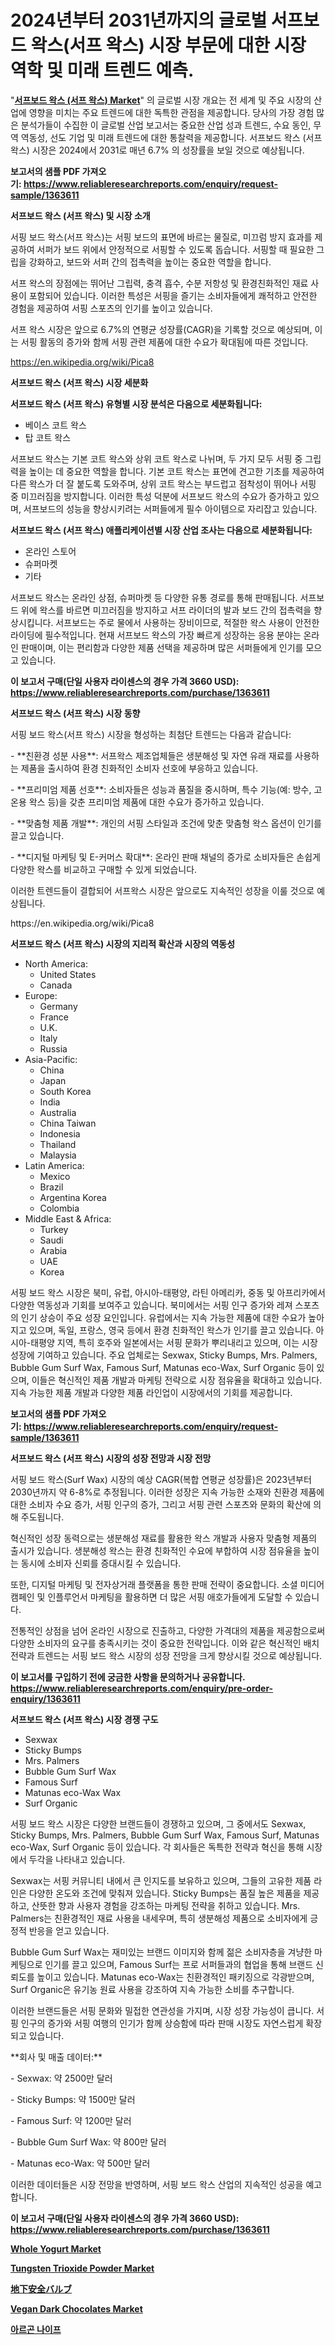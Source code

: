 <p><h1>2024년부터 2031년까지의 글로벌 서프보드 왁스(서프 왁스) 시장 부문에 대한 시장 역학 및 미래 트렌드 예측.</h1></p><p>"<strong><a href="https://www.reliableresearchreports.com/global-surfboard-wax-market-r1363611">서프보드 왁스 (서프 왁스) Market</a></strong>" 의 글로벌 시장 개요는 전 세계 및 주요 시장의 산업에 영향을 미치는 주요 트렌드에 대한 독특한 관점을 제공합니다. 당사의 가장 경험 많은 분석가들이 수집한 이 글로벌 산업 보고서는 중요한 산업 성과 트렌드, 수요 동인, 무역 역동성, 선도 기업 및 미래 트렌드에 대한 통찰력을 제공합니다. 서프보드 왁스 (서프 왁스) 시장은 2024에서 2031로 매년 6.7% 의 성장률을 보일 것으로 예상됩니다.</p>
<p><strong>보고서의 샘플 PDF 가져오기:&nbsp;<a href="https://www.reliableresearchreports.com/enquiry/request-sample/1363611">https://www.reliableresearchreports.com/enquiry/request-sample/1363611</a></strong></p>
<p><strong>서프보드 왁스 (서프 왁스) 및 시장 소개</strong></p>
<p><p>서핑 보드 왁스(서프 왁스)는 서핑 보드의 표면에 바르는 물질로, 미끄럼 방지 효과를 제공하여 서퍼가 보드 위에서 안정적으로 서핑할 수 있도록 돕습니다. 서핑할 때 필요한 그립을 강화하고, 보드와 서퍼 간의 접촉력을 높이는 중요한 역할을 합니다. </p><p>서프 왁스의 장점에는 뛰어난 그립력, 충격 흡수, 수분 저항성 및 환경친화적인 재료 사용이 포함되어 있습니다. 이러한 특성은 서핑을 즐기는 소비자들에게 쾌적하고 안전한 경험을 제공하여 서핑 스포츠의 인기를 높이고 있습니다. </p><p>서프 왁스 시장은 앞으로 6.7%의 연평균 성장률(CAGR)을 기록할 것으로 예상되며, 이는 서핑 활동의 증가와 함께 서핑 관련 제품에 대한 수요가 확대됨에 따른 것입니다.</p></p>
<p><a href="https://en.wikipedia.org/wiki/Pica8">https://en.wikipedia.org/wiki/Pica8</a></p>
<p><strong>서프보드 왁스 (서프 왁스) 시장 세분화</strong></p>
<p><strong>서프보드 왁스 (서프 왁스) 유형별 시장 분석은 다음으로 세분화됩니다:</strong></p>
<p><ul><li>베이스 코트 왁스</li><li>탑 코트 왁스</li></ul></p>
<p><p>서프보드 왁스는 기본 코트 왁스와 상위 코트 왁스로 나뉘며, 두 가지 모두 서핑 중 그립력을 높이는 데 중요한 역할을 합니다. 기본 코트 왁스는 표면에 견고한 기초를 제공하여 다른 왁스가 더 잘 붙도록 도와주며, 상위 코트 왁스는 부드럽고 점착성이 뛰어나 서핑 중 미끄러짐을 방지합니다. 이러한 특성 덕분에 서프보드 왁스의 수요가 증가하고 있으며, 서프보드의 성능을 향상시키려는 서퍼들에게 필수 아이템으로 자리잡고 있습니다.</p></p>
<p><strong>서프보드 왁스 (서프 왁스) 애플리케이션별 시장 산업 조사는 다음으로 세분화됩니다:</strong></p>
<p><ul><li>온라인 스토어</li><li>슈퍼마켓</li><li>기타</li></ul></p>
<p><p>서프보드 왁스는 온라인 상점, 슈퍼마켓 등 다양한 유통 경로를 통해 판매됩니다. 서프보드 위에 왁스를 바르면 미끄러짐을 방지하고 서프 라이더의 발과 보드 간의 접촉력을 향상시킵니다. 서프보드는 주로 물에서 사용하는 장비이므로, 적절한 왁스 사용이 안전한 라이딩에 필수적입니다. 현재 서프보드 왁스의 가장 빠르게 성장하는 응용 분야는 온라인 판매이며, 이는 편리함과 다양한 제품 선택을 제공하며 많은 서퍼들에게 인기를 모으고 있습니다.</p></p>
<p><strong>이 보고서 구매(단일 사용자 라이센스의 경우 가격 3660 USD): <a href="https://www.reliableresearchreports.com/purchase/1363611">https://www.reliableresearchreports.com/purchase/1363611</a></strong></p>
<p><strong>서프보드 왁스 (서프 왁스) 시장 동향</strong></p>
<p><p>서핑 보드 왁스(서프 왁스) 시장을 형성하는 최첨단 트렌드는 다음과 같습니다:</p><p>- **친환경 성분 사용**: 서프왁스 제조업체들은 생분해성 및 자연 유래 재료를 사용하는 제품을 출시하여 환경 친화적인 소비자 선호에 부응하고 있습니다.</p><p>- **프리미엄 제품 선호**: 소비자들은 성능과 품질을 중시하며, 특수 기능(예: 방수, 고온용 왁스 등)을 갖춘 프리미엄 제품에 대한 수요가 증가하고 있습니다.</p><p>- **맞춤형 제품 개발**: 개인의 서핑 스타일과 조건에 맞춘 맞춤형 왁스 옵션이 인기를 끌고 있습니다.</p><p>- **디지털 마케팅 및 E-커머스 확대**: 온라인 판매 채널의 증가로 소비자들은 손쉽게 다양한 왁스를 비교하고 구매할 수 있게 되었습니다.</p><p>이러한 트렌드들이 결합되어 서프왁스 시장은 앞으로도 지속적인 성장을 이룰 것으로 예상됩니다.</p></p>
<p>https://en.wikipedia.org/wiki/Pica8</p>
<p><strong>서프보드 왁스 (서프 왁스) 시장의 지리적 확산과 시장의 역동성</strong></p>
<p><ul>
    <li>
        North America:
        <ul>
            <li>United States</li>
            <li>Canada</li>
        </ul>
    </li>
    <li>
        Europe:
        <ul>
            <li>Germany</li>
            <li>France</li>
            <li>U.K.</li>
            <li>Italy</li>
            <li>Russia</li>
        </ul>
    </li>
    <li>
        Asia-Pacific:
        <ul>
            <li>China</li>
            <li>Japan</li>
            <li>South Korea</li>
            <li>India</li>
            <li>Australia</li>
            <li>China Taiwan</li>
            <li>Indonesia</li>
            <li>Thailand</li>
            <li>Malaysia</li>
        </ul>
    </li>
    <li>
        Latin America:
        <ul>
            <li>Mexico</li>
            <li>Brazil</li>
            <li>Argentina Korea</li>
            <li>Colombia</li>
        </ul>
    </li>
    <li>
        Middle East & Africa:
        <ul>
            <li>Turkey</li>
            <li>Saudi</li>
            <li>Arabia</li>
            <li>UAE</li>
            <li>Korea</li>
        </ul>
    </li>
    </ul></p>
<p><p>서핑 보드 왁스 시장은 북미, 유럽, 아시아-태평양, 라틴 아메리카, 중동 및 아프리카에서 다양한 역동성과 기회를 보여주고 있습니다. 북미에서는 서핑 인구 증가와 레져 스포츠의 인기 상승이 주요 성장 요인입니다. 유럽에서는 지속 가능한 제품에 대한 수요가 높아지고 있으며, 독일, 프랑스, 영국 등에서 환경 친화적인 왁스가 인기를 끌고 있습니다. 아시아-태평양 지역, 특히 호주와 일본에서는 서핑 문화가 뿌리내리고 있으며, 이는 시장 성장에 기여하고 있습니다. 주요 업체로는 Sexwax, Sticky Bumps, Mrs. Palmers, Bubble Gum Surf Wax, Famous Surf, Matunas eco-Wax, Surf Organic 등이 있으며, 이들은 혁신적인 제품 개발과 마케팅 전략으로 시장 점유율을 확대하고 있습니다. 지속 가능한 제품 개발과 다양한 제품 라인업이 시장에서의 기회를 제공합니다.</p></p>
<p><strong>보고서의 샘플 PDF 가져오기:&nbsp;<a href="https://www.reliableresearchreports.com/enquiry/request-sample/1363611">https://www.reliableresearchreports.com/enquiry/request-sample/1363611</a></strong></p>
<p><strong>서프보드 왁스 (서프 왁스) 시장의 성장 전망과 시장 전망</strong></p>
<p><p>서핑 보드 왁스(Surf Wax) 시장의 예상 CAGR(복합 연평균 성장률)은 2023년부터 2030년까지 약 6-8%로 추정됩니다. 이러한 성장은 지속 가능한 소재와 친환경 제품에 대한 소비자 수요 증가, 서핑 인구의 증가, 그리고 서핑 관련 스포츠와 문화의 확산에 의해 주도됩니다. </p><p>혁신적인 성장 동력으로는 생분해성 재료를 활용한 왁스 개발과 사용자 맞춤형 제품의 출시가 있습니다. 생분해성 왁스는 환경 친화적인 수요에 부합하여 시장 점유율을 높이는 동시에 소비자 신뢰를 증대시킬 수 있습니다. </p><p>또한, 디지털 마케팅 및 전자상거래 플랫폼을 통한 판매 전략이 중요합니다. 소셜 미디어 캠페인 및 인플루언서 마케팅을 활용하면 더 많은 서핑 애호가들에게 도달할 수 있습니다. </p><p>전통적인 상점을 넘어 온라인 시장으로 진출하고, 다양한 가격대의 제품을 제공함으로써 다양한 소비자의 요구를 충족시키는 것이 중요한 전략입니다. 이와 같은 혁신적인 배치 전략과 트렌드는 서핑 보드 왁스 시장의 성장 전망을 크게 향상시킬 것으로 예상됩니다.</p></p>
<p><strong>이 보고서를 구입하기 전에 궁금한 사항을 문의하거나 공유합니다. <a href="https://www.reliableresearchreports.com/enquiry/pre-order-enquiry/1363611">https://www.reliableresearchreports.com/enquiry/pre-order-enquiry/1363611</a></strong></p>
<p><strong>서프보드 왁스 (서프 왁스) 시장 경쟁 구도</strong></p>
<p><ul><li>Sexwax</li><li>Sticky Bumps</li><li>Mrs. Palmers</li><li>Bubble Gum Surf Wax</li><li>Famous Surf</li><li>Matunas eco-Wax Wax</li><li>Surf Organic</li></ul></p>
<p><p>서핑 보드 왁스 시장은 다양한 브랜드들이 경쟁하고 있으며, 그 중에서도 Sexwax, Sticky Bumps, Mrs. Palmers, Bubble Gum Surf Wax, Famous Surf, Matunas eco-Wax, Surf Organic 등이 있습니다. 각 회사들은 독특한 전략과 혁신을 통해 시장에서 두각을 나타내고 있습니다. </p><p>Sexwax는 서핑 커뮤니티 내에서 큰 인지도를 보유하고 있으며, 그들의 고유한 제품 라인은 다양한 온도와 조건에 맞춰져 있습니다. Sticky Bumps는 품질 높은 제품을 제공하고, 산뜻한 향과 사용자 경험을 강조하는 마케팅 전략을 취하고 있습니다. Mrs. Palmers는 친환경적인 재료 사용을 내세우며, 특히 생분해성 제품으로 소비자에게 긍정적 반응을 얻고 있습니다. </p><p>Bubble Gum Surf Wax는 재미있는 브랜드 이미지와 함께 젊은 소비자층을 겨냥한 마케팅으로 인기를 끌고 있으며, Famous Surf는 프로 서퍼들과의 협업을 통해 브랜드 신뢰도를 높이고 있습니다. Matunas eco-Wax는 친환경적인 패키징으로 각광받으며, Surf Organic은 유기농 원료 사용을 강조하여 지속 가능한 소비를 추구합니다. </p><p>이러한 브랜드들은 서핑 문화와 밀접한 연관성을 가지며, 시장 성장 가능성이 큽니다. 서핑 인구의 증가와 서핑 여행의 인기가 함께 상승함에 따라 판매 시장도 자연스럽게 확장되고 있습니다. </p><p>**회사 및 매출 데이터:**</p><p>- Sexwax: 약 2500만 달러</p><p>- Sticky Bumps: 약 1500만 달러</p><p>- Famous Surf: 약 1200만 달러</p><p>- Bubble Gum Surf Wax: 약 800만 달러</p><p>- Matunas eco-Wax: 약 500만 달러</p><p>이러한 데이터들은 시장 전망을 반영하며, 서핑 보드 왁스 산업의 지속적인 성공을 예고합니다.</p></p>
<p><strong>이 보고서 구매(단일 사용자 라이센스의 경우 가격 3660 USD): <a href="https://www.reliableresearchreports.com/purchase/1363611">https://www.reliableresearchreports.com/purchase/1363611</a></strong></p>
<p><strong><p><a href="https://medium.com/@electatowne2023/whole-yogurt-market-share-size-trends-industry-analysis-report-by-application-dairy-93d50688e15a">Whole Yogurt Market</a></p><p><a href="https://issuu.com/reportprime-2/docs/tungsten-trioxide-powder-market-siz_e37619832076ca">Tungsten Trioxide Powder Market</a></p><p><a href="https://medium.com/@shuvohaque77/the-translated-sentence-in-japanese-is-2024%E5%B9%B4%E3%81%8B%E3%82%892031%E5%B9%B4%E3%81%BE%E3%81%A7%E3%81%AE%E6%9C%9F%E9%96%93%E3%81%AB%E3%81%8A%E3%81%91%E3%82%8B%E4%B8%96%E7%95%8C%E3%81%AE%E5%9C%B0%E4%B8%8B%E5%AE%89%E5%85%A8%E5%BC%81%E5%B8%82%E5%A0%B4%E3%81%AE%E5%8B%95%E5%90%91%E3%81%8B%E3%82%89%E6%88%A6%E7%95%A5%E3%81%BE%E3%81%A7%E3%81%AE%E3%83%8A%E3%83%93%E3%82%B2%E3%83%BC%E3%82%B7%E3%83%A7%E3%83%B3-0d8d38321825">地下安全バルブ</a></p><p><a href="https://medium.com/@electatowne2023/insights-into-the-vegan-dark-chocolates-market-size-which-is-expanding-with-a-5-7-21665c6c02fa">Vegan Dark Chocolates Market</a></p><p><a href="https://medium.com/@addiehirthe50/%EC%84%B8%EA%B3%84-%EC%95%84%EB%A5%B4%EA%B3%A4-%EB%82%98%EC%9D%B4%ED%94%84-%EC%8B%9C%EC%9E%A5-%EA%B7%9C%EB%AA%A8%EB%8A%94-%EC%97%B0%ED%8F%89%EA%B7%A0-%EC%84%B1%EC%9E%A5%EB%A5%A0-cagr-13-9-%EB%A1%9C-29fb21438cce">아르곤 나이프</a></p></strong></p>
<p></p>